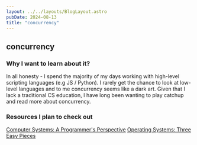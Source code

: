 ```yaml
---
layout: ../../layouts/BlogLayout.astro
pubDate: 2024-08-13
title: "concurrency"
---
```


## concurrency

### Why I want to learn about it?

In all honesty - I spend the majority of my days working with high-level scripting languages (e.g JS / Python). I rarely get the chance to look at low-level languages and to me concurrency seems like a dark art. Given that I lack a traditional CS education, I have long been wanting to play catchup and read more about concurrency.

### Resources I plan to check out

[Computer Systems: A Programmer's Perspective](https://csapp.cs.cmu.edu/)
[Operating Systems: Three Easy Pieces](https://pages.cs.wisc.edu/~remzi/OSTEP/)

